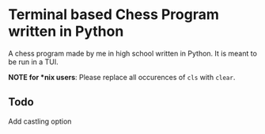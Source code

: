 # Terminal based Chess Program written in Python
A chess program made by me in high school written in Python.
It is meant to be run in a TUI.

**NOTE for \*nix users**: Please replace all occurences of `cls` with `clear`.

## Todo
Add castling option
